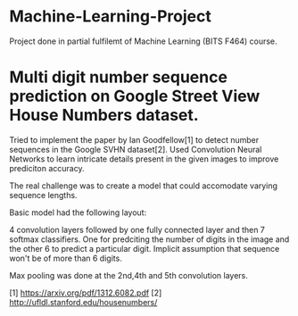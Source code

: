 # Machine-Learning-Project
Project done in partial fulfilemt of Machine Learning (BITS F464) course.

# Multi digit number sequence prediction on Google Street View House Numbers dataset.

Tried to implement the paper by Ian Goodfellow[1] to detect number sequences in the Google SVHN dataset[2].
Used Convolution Neural Networks to learn intricate details present in the given images to improve prediciton accuracy.

The real challenge was to create a model that could accomodate varying sequence lengths.

Basic model had the following layout: 

4 convolution layers followed by one fully connected layer and then 7 softmax classifiers. One for predciting the number of digits in the image and the other 6 to predict a particular digit. Implicit assumption that sequence won't be of more than 6 digits.

Max pooling was done at the 2nd,4th and 5th convolution layers.





[1] https://arxiv.org/pdf/1312.6082.pdf
[2] http://ufldl.stanford.edu/housenumbers/
